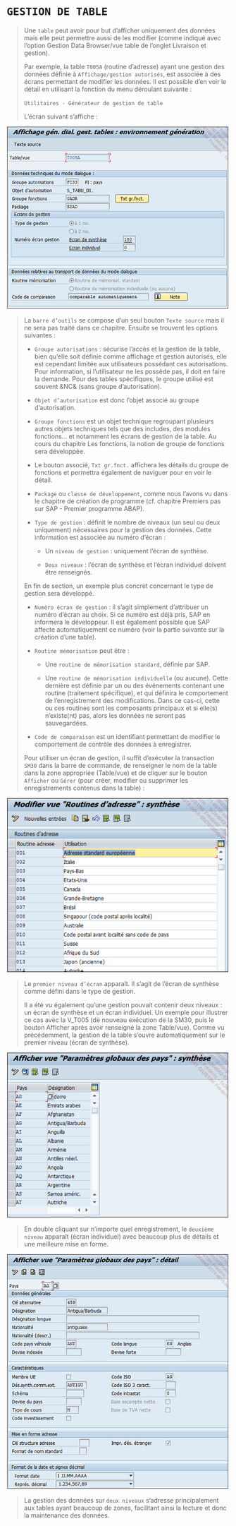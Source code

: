 # **`GESTION DE TABLE`**

> Une `table` peut avoir pour but d’afficher uniquement des données mais elle peut permettre aussi de les modifier (comme indiqué avec l’option Gestion Data Browser/vue table de l’onglet Livraison et gestion).
>
> Par exemple, la table `T005A` (routine d’adresse) ayant une gestion des données définie à `Affichage/gestion autorisés`, est associée à des écrans permettant de modifier les données. Il est possible d’en voir le détail en utilisant la fonction du menu déroulant suivante :
>
> `Utilitaires - Générateur de gestion de table`
>
> L’écran suivant s’affiche :

![](../00_Ressources/06_08_01.png)

> La `barre d’outils` se compose d’un seul bouton `Texte source` mais il ne sera pas traité dans ce chapitre. Ensuite se trouvent les options suivantes :
>
> - `Groupe autorisations` : sécurise l’accès et la gestion de la table, bien qu’elle soit définie comme affichage et gestion autorisés, elle est cependant limitée aux utilisateurs possédant ces autorisations. Pour information, si l’utilisateur ne les possède pas, il doit en faire la demande. Pour des tables spécifiques, le groupe utilisé est souvent &NC& (sans groupe d’autorisation).
>
> - `Objet d’autorisation` est donc l’objet associé au groupe d’autorisation.
>
> - `Groupe fonctions` est un objet technique regroupant plusieurs autres objets techniques tels que des includes, des modules fonctions... et notamment les écrans de gestion de la table. Au cours du chapitre Les fonctions, la notion de groupe de fonctions sera développée.
>
> - Le bouton associé, `Txt gr.fnct.` affichera les détails du groupe de fonctions et permettra également de naviguer pour en voir le détail.
>
> - `Package` ou `classe de développement`, comme nous l’avons vu dans le chapitre de création de programme (cf. chapitre Premiers pas sur SAP - Premier programme ABAP).
>
> - `Type de gestion` : définit le nombre de niveaux (un seul ou deux uniquement) nécessaires pour la gestion des données. Cette information est associée au numéro d’écran :
>
>   - Un `niveau de gestion` : uniquement l’écran de synthèse.
>
>   - `Deux niveaux` : l’écran de synthèse et l’écran individuel doivent être renseignés.
>
> En fin de section, un exemple plus concret concernant le type de gestion sera développé.
>
> - `Numéro écran de gestion` : il s’agit simplement d’attribuer un numéro d’écran au choix. Si ce numéro est déjà pris, SAP en informera le développeur. Il est également possible que SAP affecte automatiquement ce numéro (voir la partie suivante sur la création d’une table).
>
> - `Routine mémorisation` peut être :
>
>   - Une `routine de mémorisation standard`, définie par SAP.
>
>   - Une `routine de mémorisation individuelle` (ou aucune). Cette dernière est définie par un ou des événements contenant une routine (traitement spécifique), et qui définira le comportement de l’enregistrement des modifications. Dans ce cas-ci, cette ou ces routines sont les composants principaux et si elle(s) n’existe(nt) pas, alors les données ne seront pas sauvegardées.
>
> - `Code de comparaison` est un identifiant permettant de modifier le comportement de contrôle des données à enregistrer.
>
> Pour utiliser un écran de gestion, il suffit d’exécuter la transaction `SM30` dans la barre de commande, de renseigner le nom de la table dans la zone appropriée (Table/vue) et de cliquer sur le bouton `Afficher` ou `Gérer` (pour créer, modifier ou supprimer les enregistrements contenus dans la table) :

![](../00_Ressources/06_08_02.png)

> Le `premier niveau d’écran` apparaît. Il s’agit de l’écran de synthèse comme défini dans le type de gestion.
>
> Il a été vu également qu’une gestion pouvait contenir deux niveaux : un écran de synthèse et un écran individuel. Un exemple pour illustrer ce cas avec la V_T005 (de nouveau exécution de la SM30, puis le bouton Afficher après avoir renseigné la zone Table/vue). Comme vu précédemment, la gestion de la table s’ouvre automatiquement sur le premier niveau (écran de synthèse).

![](../00_Ressources/06_08_03.png)

> En double cliquant sur n’importe quel enregistrement, le `deuxième niveau` apparaît (écran individuel) avec beaucoup plus de détails et une meilleure mise en forme.

![](../00_Ressources/06_08_04.png)

> La gestion des données sur `deux niveaux` s’adresse principalement aux tables ayant beaucoup de zones, facilitant ainsi la lecture et donc la maintenance des données.
